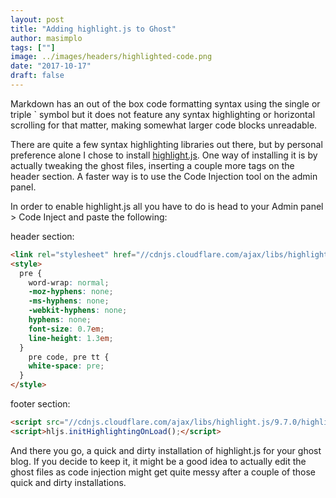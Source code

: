 ```yaml
---
layout: post
title: "Adding highlight.js to Ghost"
author: masimplo
tags: [""]
image: ../images/headers/highlighted-code.png
date: "2017-10-17"
draft: false
---
```


Markdown has an out of the box code formatting syntax using the single or triple ` symbol but it does not feature any syntax highlighting or horizontal scrolling for that matter, making somewhat larger code blocks unreadable.

There are quite a few syntax highlighting libraries out there, but by personal preference alone I chose to install [highlight.js](https://highlightjs.org/). One way of installing it is by actually tweaking the ghost files, inserting a couple more tags on the header section. A faster way is to use the Code Injection tool on the admin panel.

In order to enable highlight.js all you have to do is head to your Admin panel > Code Inject and paste the following:

header section:
```html
<link rel="stylesheet" href="//cdnjs.cloudflare.com/ajax/libs/highlight.js/9.7.0/styles/tomorrow-night-eighties.min.css">
<style>
  pre {
    word-wrap: normal;
    -moz-hyphens: none;
    -ms-hyphens: none;
    -webkit-hyphens: none;
    hyphens: none;
    font-size: 0.7em;
    line-height: 1.3em;
  }
    pre code, pre tt {
    white-space: pre;
  }
</style>
```

footer section:
```html
<script src="//cdnjs.cloudflare.com/ajax/libs/highlight.js/9.7.0/highlight.min.js"></script>
<script>hljs.initHighlightingOnLoad();</script>
```

And there you go, a quick and dirty installation of highlight.js for your ghost blog. If you decide to keep it, it might be a good idea to actually edit the ghost files as code injection might get quite messy after a couple of those quick and dirty installations.


